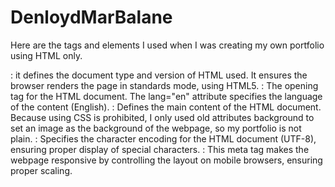 # DenloydMarBalane


Here are the tags and elements I used when I was creating my own portfolio using HTML only. 


<!DOCTYPE html>: it defines the document type and version of HTML used. It ensures the browser renders the page in standards mode, using HTML5.
<html lang="en">: The opening tag for the HTML document. The lang="en" attribute specifies the language of the content (English).
<body background="image/pics/bg.jpg">: Defines the main content of the HTML document. Because using CSS is prohibited, I only used old attributes background to set an image as the background of the webpage, so my portfolio is not plain.
<meta charset="UTF-8">: Specifies the character encoding for the HTML document (UTF-8), ensuring proper display of special characters.
<meta name="viewport" content="width=device-width, initial-scale=1.0">: This meta tag makes the webpage responsive by controlling the layout on mobile browsers, ensuring proper scaling.
<title>: Defines the title of the webpage, which is displayed in the browser tab.
<font face="Arial">: This tag is also old, but I want to specify the font to be used for this website.
<header>: Contains introductory content for the webpage, including logos and navigation links. It is typically used for introductory or navigational information.
<table>: Creates a table to organize content. The attributes width, border, cellpadding, and cell spacing adjust the table's layout.
<tr>, <td>, <th>: These are table row (<tr>), table data (<td>), and table header (<th>) tags. They define the structure of rows and columns within the table.
<img>: use to import an image on the website. It includes the src attribute to define the image source, alt for alternate text, and width/height to set image size.
<nav>: This element defines a set of navigation links, such as for a menu.
<a href="URL">: Creates a hyperlink. The href attribute defines the destination URL, and the text between the tags is the clickable link.
<hr>: This creates a horizontal rule or line
<h1>: Defines the highest level of heading, I used it for titles or section headers. 
<br>: It is a break line. I used it to produce a line break in text.
<p align="center">: stands a paragraph of text. The align="center" attribute centers the text within the paragraph.
<section>: This element defines thematic sections of content, like “Projects” or “Skills.” It helps organize the content of the page.
<form>: Represents a form that users can fill out and submit
<input type="text">: Creates a text input field.
<input type="email">: Creates an input field for email addresses.
<textarea>: Creates a multiline text input field.
<input type="submit">: Creates a button to submit the form data.
<footer>: Defines the footer of the page, typically containing copyright information or additional links.
<center>: Centers the content inside the tag. This tag is also old.
target="_blank": This attribute, when you click the link, it opens the linked page in a new browser tab.

Because css is prohibited I used old tags and attributes so i can arrange the text website properply.
	
